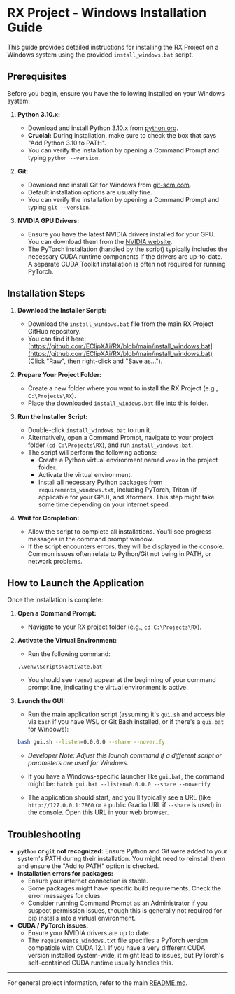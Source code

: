 # RX Project - Windows Installation Guide

This guide provides detailed instructions for installing the RX Project on a Windows system using the provided `install_windows.bat` script.

## Prerequisites

Before you begin, ensure you have the following installed on your Windows system:

1.  **Python 3.10.x:**
    *   Download and install Python 3.10.x from [python.org](https://www.python.org/downloads/windows/).
    *   **Crucial:** During installation, make sure to check the box that says "Add Python 3.10 to PATH".
    *   You can verify the installation by opening a Command Prompt and typing `python --version`.

2.  **Git:**
    *   Download and install Git for Windows from [git-scm.com](https://git-scm.com/download/win).
    *   Default installation options are usually fine.
    *   You can verify the installation by opening a Command Prompt and typing `git --version`.

3.  **NVIDIA GPU Drivers:**
    *   Ensure you have the latest NVIDIA drivers installed for your GPU. You can download them from the [NVIDIA website](https://www.nvidia.com/Download/index.aspx).
    *   The PyTorch installation (handled by the script) typically includes the necessary CUDA runtime components if the drivers are up-to-date. A separate CUDA Toolkit installation is often not required for running PyTorch.

## Installation Steps

1.  **Download the Installer Script:**
    *   Download the `install_windows.bat` file from the main RX Project GitHub repository.
    *   You can find it here: [https://github.com/EClipXAi/RX/blob/main/install_windows.bat](https://github.com/EClipXAi/RX/blob/main/install_windows.bat) (Click "Raw", then right-click and "Save as...").

2.  **Prepare Your Project Folder:**
    *   Create a new folder where you want to install the RX Project (e.g., `C:\Projects\RX`).
    *   Place the downloaded `install_windows.bat` file into this folder.

3.  **Run the Installer Script:**
    *   Double-click `install_windows.bat` to run it.
    *   Alternatively, open a Command Prompt, navigate to your project folder (`cd C:\Projects\RX`), and run `install_windows.bat`.
    *   The script will perform the following actions:
        *   Create a Python virtual environment named `venv` in the project folder.
        *   Activate the virtual environment.
        *   Install all necessary Python packages from `requirements_windows.txt`, including PyTorch, Triton (if applicable for your GPU), and Xformers. This step might take some time depending on your internet speed.

4.  **Wait for Completion:**
    *   Allow the script to complete all installations. You'll see progress messages in the command prompt window.
    *   If the script encounters errors, they will be displayed in the console. Common issues often relate to Python/Git not being in PATH, or network problems.

## How to Launch the Application

Once the installation is complete:

1.  **Open a Command Prompt:**
    *   Navigate to your RX project folder (e.g., `cd C:\Projects\RX`).

2.  **Activate the Virtual Environment:**
    *   Run the following command:
      ```batch
      .\venv\Scripts\activate.bat
      ```
    *   You should see `(venv)` appear at the beginning of your command prompt line, indicating the virtual environment is active.

3.  **Launch the GUI:**
    *   Run the main application script (assuming it's `gui.sh` and accessible via `bash` if you have WSL or Git Bash installed, or if there's a `gui.bat` for Windows):
      ```bash
      bash gui.sh --listen=0.0.0.0 --share --noverify
      ```
      *   _Developer Note: Adjust this launch command if a different script or parameters are used for Windows._
      *   If you have a Windows-specific launcher like `gui.bat`, the command might be:
        ```batch
        gui.bat --listen=0.0.0.0 --share --noverify
        ```

    *   The application should start, and you'll typically see a URL (like `http://127.0.0.1:7860` or a public Gradio URL if `--share` is used) in the console. Open this URL in your web browser.

## Troubleshooting

*   **`python` or `git` not recognized:** Ensure Python and Git were added to your system's PATH during their installation. You might need to reinstall them and ensure the "Add to PATH" option is checked.
*   **Installation errors for packages:**
    *   Ensure your internet connection is stable.
    *   Some packages might have specific build requirements. Check the error messages for clues.
    *   Consider running Command Prompt as an Administrator if you suspect permission issues, though this is generally not required for pip installs into a virtual environment.
*   **CUDA / PyTorch issues:**
    *   Ensure your NVIDIA drivers are up to date.
    *   The `requirements_windows.txt` file specifies a PyTorch version compatible with CUDA 12.1. If you have a very different CUDA version installed system-wide, it might lead to issues, but PyTorch's self-contained CUDA runtime usually handles this.

---
For general project information, refer to the main [README.md](../../README.md).
